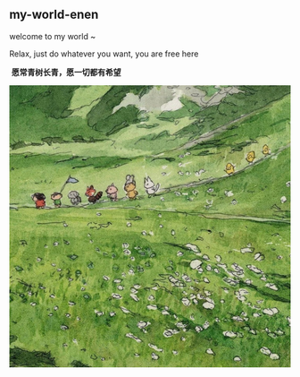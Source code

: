 ## my-world-enen

welcome to my world ~ 

Relax, just do whatever you want, you are free here

​ **愿常青树长青，愿一切都有希望**

![my-world](./src/main/resources/my-world.jpg)